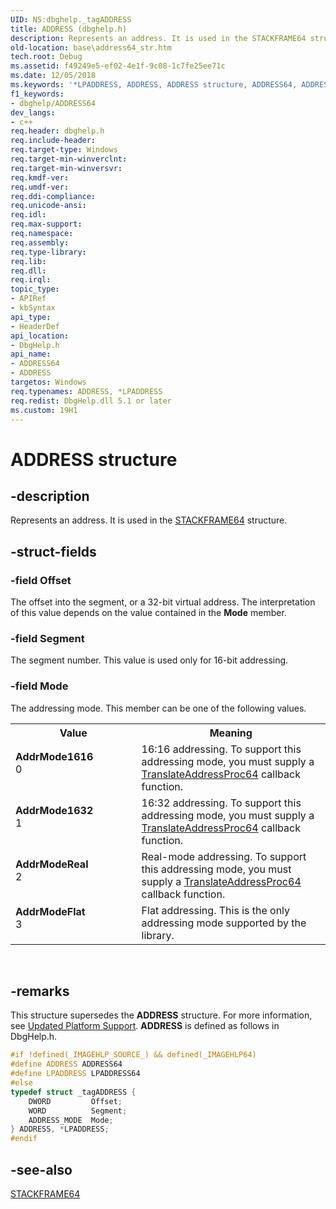 ```yaml
---
UID: NS:dbghelp._tagADDRESS
title: ADDRESS (dbghelp.h)
description: Represents an address. It is used in the STACKFRAME64 structure.
old-location: base\address64_str.htm
tech.root: Debug
ms.assetid: f49249e5-ef02-4e1f-9c08-1c7fe25ee71c
ms.date: 12/05/2018
ms.keywords: '*LPADDRESS, ADDRESS, ADDRESS structure, ADDRESS64, ADDRESS64 structure, AddrMode1616, AddrMode1632, AddrModeFlat, AddrModeReal, LPADDRESS64, LPADDRESS64 structure pointer, _tagADDRESS64, _win32_address64_str, base.address64_str, dbghelp/ADDRESS64, dbghelp/LPADDRESS64'
f1_keywords:
- dbghelp/ADDRESS64
dev_langs:
- c++
req.header: dbghelp.h
req.include-header: 
req.target-type: Windows
req.target-min-winverclnt: 
req.target-min-winversvr: 
req.kmdf-ver: 
req.umdf-ver: 
req.ddi-compliance: 
req.unicode-ansi: 
req.idl: 
req.max-support: 
req.namespace: 
req.assembly: 
req.type-library: 
req.lib: 
req.dll: 
req.irql: 
topic_type:
- APIRef
- kbSyntax
api_type:
- HeaderDef
api_location:
- DbgHelp.h
api_name:
- ADDRESS64
- ADDRESS
targetos: Windows
req.typenames: ADDRESS, *LPADDRESS
req.redist: DbgHelp.dll 5.1 or later
ms.custom: 19H1
---
```


# ADDRESS structure


## -description


Represents an address. It is used in the 
<a href="https://docs.microsoft.com/windows/desktop/api/dbghelp/ns-dbghelp-stackframe">STACKFRAME64</a> structure.


## -struct-fields




### -field Offset

The offset into the segment, or a 32-bit virtual address. The interpretation of this value depends on the value contained in the <b>Mode</b> member.


### -field Segment

The segment number. This value is used only for 16-bit addressing.


### -field Mode

The addressing mode. This member can be one of the following values. 



<table>
<tr>
<th>Value</th>
<th>Meaning</th>
</tr>
<tr>
<td width="40%"><a id="AddrMode1616"></a><a id="addrmode1616"></a><a id="ADDRMODE1616"></a><dl>
<dt><b>AddrMode1616</b></dt>
<dt>0</dt>
</dl>
</td>
<td width="60%">
16:16 addressing. To support this addressing mode, you must supply a 
<a href="https://docs.microsoft.com/windows/desktop/api/dbghelp/nc-dbghelp-ptranslate_address_routine">TranslateAddressProc64</a> callback function.

</td>
</tr>
<tr>
<td width="40%"><a id="AddrMode1632"></a><a id="addrmode1632"></a><a id="ADDRMODE1632"></a><dl>
<dt><b>AddrMode1632</b></dt>
<dt>1</dt>
</dl>
</td>
<td width="60%">
16:32 addressing. To support this addressing mode, you must supply a 
<a href="https://docs.microsoft.com/windows/desktop/api/dbghelp/nc-dbghelp-ptranslate_address_routine">TranslateAddressProc64</a> callback function.

</td>
</tr>
<tr>
<td width="40%"><a id="AddrModeReal"></a><a id="addrmodereal"></a><a id="ADDRMODEREAL"></a><dl>
<dt><b>AddrModeReal</b></dt>
<dt>2</dt>
</dl>
</td>
<td width="60%">
Real-mode addressing. To support this addressing mode, you must supply a 
<a href="https://docs.microsoft.com/windows/desktop/api/dbghelp/nc-dbghelp-ptranslate_address_routine">TranslateAddressProc64</a> callback function.

</td>
</tr>
<tr>
<td width="40%"><a id="AddrModeFlat"></a><a id="addrmodeflat"></a><a id="ADDRMODEFLAT"></a><dl>
<dt><b>AddrModeFlat</b></dt>
<dt>3</dt>
</dl>
</td>
<td width="60%">
Flat addressing. This is the only addressing mode supported by the library.

</td>
</tr>
</table>
 


## -remarks



This structure supersedes the <b>ADDRESS</b> structure. For more information, see 
<a href="https://docs.microsoft.com/windows/desktop/Debug/updated-platform-support">Updated Platform Support</a>. <b>ADDRESS</b> is defined as follows in DbgHelp.h. 


```cpp
#if !defined(_IMAGEHLP_SOURCE_) && defined(_IMAGEHLP64)
#define ADDRESS ADDRESS64
#define LPADDRESS LPADDRESS64
#else
typedef struct _tagADDRESS {
    DWORD         Offset;
    WORD          Segment;
    ADDRESS_MODE  Mode;
} ADDRESS, *LPADDRESS;
#endif
```





## -see-also




<a href="https://docs.microsoft.com/windows/desktop/api/dbghelp/ns-dbghelp-stackframe">STACKFRAME64</a>
 

 

